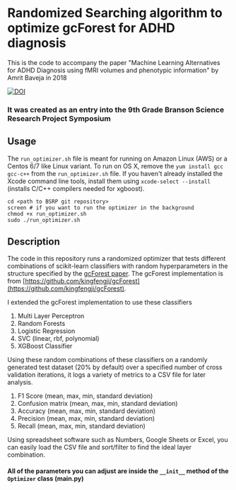 # Randomized Searching algorithm to optimize gcForest for ADHD diagnosis
This is the code to accompany the paper "Machine Learning Alternatives for ADHD Diagnosis using fMRI volumes and phenotypic information" by Amrit Baveja in 2018


[![DOI](https://zenodo.org/badge/DOI/10.5281/zenodo.1227447.svg)](https://doi.org/10.5281/zenodo.1227447)

### It was created as an entry into the 9th Grade Branson Science Research Project Symposium
## Usage
The `run_optimizer.sh` file is meant for running on Amazon Linux (AWS) or a Centos 6/7 like Linux variant. To run on OS X, remove the `yum install gcc gcc-c++` from the `run_optimizer.sh` file. If you haven't already installed the Xcode command line tools, install them using `xcode-select --install` (installs C/C++ compilers needed for xgboost).

```
cd <path to BSRP git repository>
screen # if you want to run the optimizer in the background
chmod +x run_optimizer.sh
sudo ./run_optimizer.sh
```

## Description
The code in this repository runs a randomized optimizer that tests different combinations of scikit-learn classifiers with random hyperparameters in the structure specified by the [gcForest paper](https://arxiv.org/abs/1702.08835).
The gcForest implementation is from [https://github.com/kingfengji/gcForest](https://github.com/kingfengji/gcForest).

I extended the gcForest implementation to use these classifiers
1. Multi Layer Perceptron
2. Random Forests
3. Logistic Regression
4. SVC (linear, rbf, polynomial)
5. XGBoost Classifier

Using these random combinations of these classifiers on a randomly generated test dataset (20% by default) over a specified number of cross validation iterations, it logs a variety of metrics to a CSV file for later analysis.
1. F1 Score (mean, max, min, standard deviation)
2. Confusion matrix (mean, max, min, standard deviation)
3. Accuracy (mean, max, min, standard deviation)
4. Precision (mean, max, min, standard deviation)
5. Recall (mean, max, min, standard deviation)

Using spreadsheet software such as Numbers, Google Sheets or Excel, you can easily load the CSV file and sort/filter to find the ideal layer combination. 

#### All of the parameters you can adjust are inside the `__init__` method of the `Optimizer` class (main.py)
